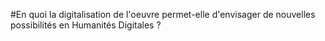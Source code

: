 #En quoi la digitalisation de l'oeuvre permet-elle d'envisager de nouvelles possibilités en Humanités Digitales ?

